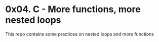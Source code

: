 # 0x04. C - More functions, more nested loops

This repo contains some practices on nested loops and more functions
